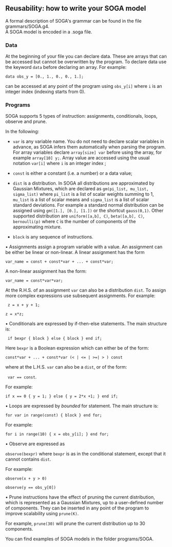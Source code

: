 ## Reusability: how to write your SOGA model
A formal description of SOGA's grammar can be found in the file grammars/SOGA.g4.  
A SOGA model is encoded in a .soga file.

### Data
At the beginning of your file you can declare data. These are arrays that can be accessed but cannot be overwritten by the program. To declare data use the keyword `data` before declaring an array. For example:

`data obs_y = [0., 1., 0., 0., 1.];`

can be accessed at any point of the program using `obs_y[i]` where `i` is an integer index (indexing starts from 0).

### Programs

SOGA supports 5 types of instruction: assignments, conditionals, loops, observe and prune.

In the following:

- `var` is any variable name. You do not need to declare scalar variables in advance, as SOGA infers them automatically when parsing the program. For array variables declare `array[size] var` before using the array, for example `array[10] y;`. Array value are accessed using the usual notation `var[i]` where `i` is an integer index ;

- `const` is either a constant (i.e. a number) or a data value;

- `dist` is a distribution. In SOGA all distributions are approximated by Gaussian Mixtures, which are declared as `gm(pi_list, mu_list, sigma_list)` where `pi_list` is a list of scalar weights summing to 1, `mu_list` is a list of scalar means and `sigma_list` is a list of scalar standard deviations. For example a standard normal distribution can be assigned using `gm([1.], [0.], [1.])` or the shortcut `gauss(0,1)`. 
Other supported distribution are `uniform([a,b], C)`, `beta([a,b], C)`, `bernoulli(p)` where `C` is the number of components of the approximating mixture. 

- `block` is any sequence of instructions.

$\bullet$ Assignments assign a program variable with a value. An assignment can be either be linear or non-linear. A linear assignment has the form

`var_name = const + const*var + ... + const*var;`

  

A non-linear assignment has the form:

` var_name = const*var*var; `

  

At the R.H.S. of an assignment `var` can also be a distribution `dist`. To assign more complex expressions use subsequent assignments. For example:

  

` z = x + y + 1;`

`z = x*z;`

  

$\bullet$ Conditionals are expressed by if-then-else statements. The main structure is:

` if bexpr { block } else { block } end if;`

  

Here `bexpr` is a Boolean expression which can either be of the form:

`const*var + ... + const*var (< | <= | >=| > ) const`

where at the L.H.S. `var` can also be a `dist`, or of the form:

` var == const`.

  

For example:

`if x == 0 { y = 1; } else { y = 2*x +1; } end if;`

  

$\bullet$ Loops are expressed by *bounded* for statement. The main structure is:

`for var in range(const) { block } end for;`

  

For example:

`for i in range(10) { x = obs_y[i]; } end for;`

  

$\bullet$ Observe are expressed as

`observe(bexpr)` where `bexpr` is as in the conditional statement, except that it cannot contains `dist`.

  

For example:

`observe(x + y > 0)`

`observe(y == obs_y[0])`

  

$\bullet$ Prune instructions have the effect of pruning the current distribution, which is represented as a Gaussian Mixtures, up to a user-defined number of components. They can be inserted in any point of the program to improve scalability using `prune(K)`.

For example, `prune(30)` will prune the current distribution up to 30 components.

  

You can find examples of SOGA models in the folder programs/SOGA.